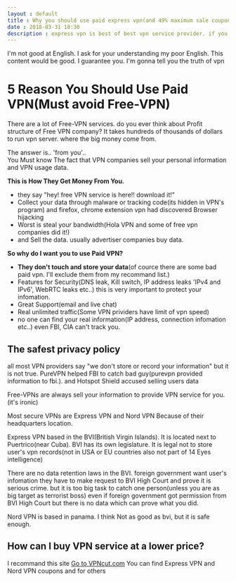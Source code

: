 ```yaml
---
layout : default
title : Why you should use paid express vpn(and 49% maximum sale coupon code)
date : 2018-03-31 18:30
description : express vpn is best of best vpn service provider. if you want express vpn in lowest price you should use this promotion coupon code
---
```

I'm not good at English. I ask for your understanding my poor English.
This content would be good. I guarantee you. I'm gonna tell you the truth of vpn

# 5 Reason You Should Use Paid VPN(Must avoid Free-VPN)
There are a lot of Free-VPN services. do you ever think about Profit structure of Free VPN company?
It takes hundreds of thousands of dollars to run vpn server. where the big money come from.

The answer is.. 'from you'..  
You Must know The fact that VPN companies sell your personal information and VPN usage data.

**This is How They Get Money From You.**

* they say "hey! free VPN service is here!! download it!"
* Collect your data through malware or tracking code(its hidden in VPN's program) and firefox, chrome extension vpn had discovered Browser hijacking
* Worst is steal your bandwidth(Hola VPN and some of free vpn companies did it!)
* and Sell the data. usually advertiser companies buy data.

**So why do I want you to use Paid VPN?**

* **They don't touch and store your data**(of cource there are some bad paid vpn. I'll exclude them from my recommand list.)
* Features for Security(DNS leak, Kill switch, IP address leaks 'IPv4 and IPv6', WebRTC leaks etc..) this is very important to protect your infomation.
* Great Support(email and live chat)
* Real unlimited traffic(Some VPN prividers have limit of vpn speed)
* no one can find your real information(IP address, connection infomation etc..) even FBI, CIA can't track you.



## The safest privacy policy
all most VPN providers say "we don't store or record your information"
but it is not true.
PureVPN helped FBI to catch bad guy(purevpn provided information to fbi.).
and Hotspot Shield accused selling users data

Free-VPNs are always sell your information to provide VPN service for you.(it's ironic)

Most secure VPNs are Express VPN and Nord VPN
Because of their headquarters location.

Express VPN based in the BVI(British Virgin Islands). It is located next to Puertrico(near Cuba).
BVI has its own legislature. It is legal not to store user's vpn records(not in USA or EU countries also not part of 14 Eyes intelligence)

There are no data retention laws in the BVI. foreign government want user's infomation they have to make request to BVI High Court and prove it is serious crime. but it is too big task to catch one person(unless you are as big target as terrorist boss)
even if foreign government got permission from BVI High Court
but there is no data which can prove what you did.

Nord VPN is based in panama. I think Not as good as bvi, but it is safe enough.

## How can I buy VPN service at a lower price?

I recommand this site
[Go to VPNcut.com](https://vpncut.com)
You can find Express VPN and Nord VPN coupons and for others
